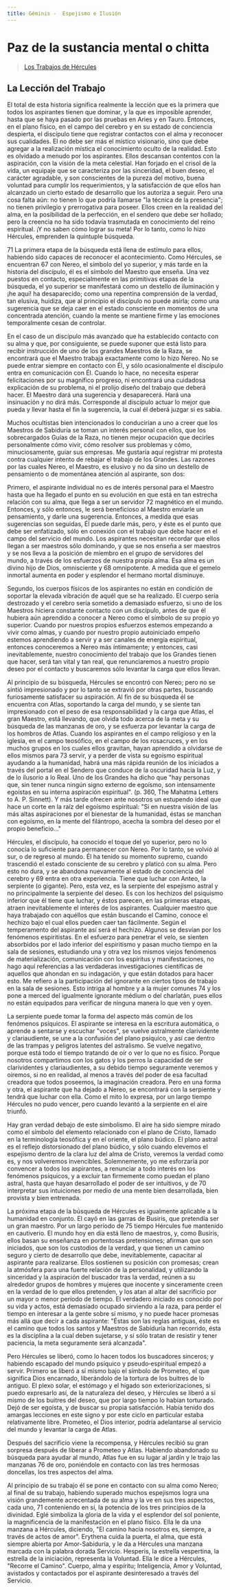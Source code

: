 ```yaml
---
title: Géminis -  Espejismo e Ilusión
---
```


# Paz de la sustancia mental o chitta

> [Los Trabajos de Hércules](/los-trabajos-de-hercules/trabajo3-parte2#la-lección-del-trabajo)

## La Lección del Trabajo

El total de esta historia significa realmente la lección que es la primera que todos los aspirantes tienen que dominar, y la que es imposible aprender, hasta que se haya pasado por las pruebas en Aries y en Tauro. Entonces, en el plano físico, en el campo del cerebro y en su estado de conciencia despierta, el discípulo tiene que registrar contactos con el alma y reconocer sus cualidades. El no debe ser más el místico visionario, sino que debe agregar a la realización mística el conocimiento oculto de la realidad. Esto es olvidado a menudo por los aspirantes. Ellos descansan contentos con la aspiración, con la visión de la meta celestial. Han forjado en el crisol de la vida, un equipaje que se caracteriza por las sinceridad, el buen deseo, el carácter agradable, y son conscientes de la pureza del motivo, buena voluntad para cumplir los requerimientos, y la satisfacción de que ellos han alcanzado un cierto estado de desarrollo que los autoriza a seguir. Pero una cosa falta aún: no tienen lo que podría llamarse "la técnica de la presencia"; no tienen privilegio y prerrogativa para poseer. Ellos creen en la realidad del alma, en la posibilidad de la perfección, en el sendero que debe ser hollado; pero la creencia no ha sido todavía trasmutada en conocimiento del reino espiritual. ¡Y no saben cómo lograr su meta! Por lo tanto, como lo hizo Hércules, emprenden la quíntuple búsqueda.

<p>
<Pin lang="en">71</Pin> La primera etapa de la búsqueda está llena de estímulo para ellos, habiendo sido capaces de reconocer el acontecimiento. Como Hércules, se encuentran <Pin lang="es">67</Pin> con Nereo, el símbolo del yo superior, y más tarde en la historia del discípulo, él es el símbolo del Maestro que enseña. Una vez puestos en contacto, especialmente en las primitivas etapas de la búsqueda, el yo superior se manifestará como un destello de iluminación y ¡he aquí! ha desaparecido; como una repentina comprensión de la verdad, tan elusiva, huidiza, que al principio el discípulo no puede asirla; como una sugerencia que se deja caer en el estado consciente en momentos de una concentrada atención, cuando la mente se mantiene firme y las emociones temporalmente cesan de controlar.
</p>

En el caso de un discípulo más avanzado que ha establecido contacto con su alma y que, por consiguiente, se puede suponer que está listo para recibir instrucción de uno de los grandes Maestros de la Raza, se encontrará que el Maestro trabaja exactamente como lo hizo Nereo. No se puede entrar siempre en contacto con Él, y sólo ocasionalmente el discípulo entra en comunicación con Él. Cuando lo hace, no necesita esperar felicitaciones por su magnífico progreso, ni encontrará una cuidadosa explicación de su problema, ni el prolijo diseño del trabajo que deberá hacer. El Maestro dará una sugerencia y desaparecerá. Hará una insinuación y no dirá más. Corresponde al discípulo actuar lo mejor que pueda y llevar hasta el fin la sugerencia, la cual él deberá juzgar si es sabia.

Muchos ocultistas bien intencionados lo conducirían a uno a creer que los Maestros de Sabiduría se toman un interés personal con ellos, que los sobrecargados Guías de la Raza, no tienen mejor ocupación que decirles personalmente cómo vivir, cómo resolver sus problemas y cómo, minuciosamente, guiar sus empresas. Me gustaría aquí registrar mi protesta contra cualquier intento de rebajar el trabajo de los Grandes. Las razones por las cuales Nereo, el Maestro, es elusivo y no da sino un destello de pensamiento o de momentánea atención al aspirante, son dos:

Primero, el aspirante individual no es de interés personal para el Maestro hasta que ha llegado el punto en su evolución en que está en tan estrecha relación con su alma, que llega a ser un servidor <Pin lang="en">72</Pin> magnético en el mundo. Entonces, y sólo entonces, le será beneficioso al Maestro enviarle un pensamiento, y darle una sugerencia. Entonces, a medida que esas sugerencias son seguidas, Él puede darle más, pero, y éste es el punto que debe ser enfatizado, sólo en conexión con el trabajo que debe hacer en el campo del servicio del mundo. Los aspirantes necesitan recordar que ellos llegan a ser maestros sólo dominando, y que se nos enseña a ser maestros y se nos lleva a la posición de miembro en el grupo de servidores del mundo, a través de los esfuerzos de nuestra propia alma. Esa alma es un divino hijo de Dios, omnisciente y <Pin lang="es">68</Pin> omnipotente. A medida que el gemelo inmortal aumenta en poder y esplendor el hermano mortal disminuye.

Segundo, los cuerpos físicos de los aspirantes no están en condición de soportar la elevada vibración de aquél que se ha realizado. El cuerpo sería destrozado y el cerebro sería sometido a demasiado esfuerzo, si uno de los Maestros hiciera constante contacto con un discípulo, antes de que él hubiera aún aprendido a conocer a Nereo como el símbolo de su propio yo superior. Cuando por nuestros propios esfuerzos estemos empezando a vivir como almas, y cuando por nuestro propio autoiniciado empeño estemos aprendiendo a servir y a ser canales de energía espiritual, entonces conoceremos a Nereo más íntimamente; y entonces, casi inevitablemente, nuestro conocimiento del trabajo que los Grandes tienen que hacer, será tan vital y tan real, que renunciaremos a nuestro propio deseo por el contacto y buscaremos sólo levantar la carga que ellos llevan.

Al principio de su búsqueda, Hércules se encontró con Nereo; pero no se sintió impresionado y por lo tanto se extravió por otras partes, buscando furiosamente satisfacer su aspiración. Al fin de su búsqueda él se encuentra con Atlas, soportando la carga del mundo, y se siente tan impresionado con el peso de esa responsabilidad y la carga que Atlas, el gran Maestro, está llevando, que olvida todo acerca de la meta y su búsqueda de las manzanas de oro, y se esfuerza por levantar la carga de los hombros de Atlas. Cuando los aspirantes en el campo religioso y en la iglesia, en el campo teosófico, en el campo de los rosacruces, y en los muchos grupos en los cuales ellos gravitan, hayan aprendido a olvidarse de ellos mismos para <Pin lang="en">73</Pin> servir, y a perder de vista su egoísmo espiritual ayudando a la humanidad, habrá una más rápida reunión de los iniciados a través del portal en el Sendero que conduce de la oscuridad hacia la Luz, y de lo ilusorio a lo Real. Uno de los Grandes ha dicho que "hay personas que, sin tener nunca ningún signo externo de egoísmo, son intensamente egoístas en su interna aspiración espiritual". (p. 360, The Mahatma Letters to A. P. Sinnett). Y más tarde ofrecen ante nosotros un estupendo ideal que hace un corte en la raíz del egoísmo espiritual: "Si en nuestra visión de las más altas aspiraciones por el bienestar de la humanidad, éstas se manchan con egoísmo, en la mente del filántropo, acecha la sombra del deseo por el propio beneficio..."

Hércules, el discípulo, ha conocido el toque del yo superior, pero no lo conocía lo suficiente para permanecer con Nereo. Por lo tanto, se volvió al sur, o de regreso al mundo. Él ha tenido su momento supremo, cuando trascendió el estado consciente de su cerebro y platicó con su alma. Pero esto no dura, y se abandona nuevamente al estado de conciencia del cerebro y <Pin lang="es">69</Pin> entra en otra experiencia. Tiene que luchar con Anteo, la serpiente (o gigante). Pero, esta vez, es la serpiente del espejismo astral y no principalmente la serpiente del deseo. Es con los hechizos del psiquismo inferior que él tiene que luchar, y éstos parecen, en las primeras etapas, atraen inevitablemente el interés de los aspirantes. Cualquier maestro que haya trabajado con aquéllos que están buscando el Camino, conoce el hechizo bajo el cual ellos pueden caer tan fácilmente. Según el temperamento del aspirante así será el hechizo. Algunos se desvían por los fenómenos espiritistas. En el esfuerzo para penetrar el velo, se sienten absorbidos por el lado inferior del espiritismo y pasan mucho tiempo en la sala de sesiones, estudiando una y otra vez los mismos viejos fenómenos de materialización, comunicación con los espíritus y manifestaciones, no hago aquí referencias a las verdaderas investigaciones científicas de aquellos que ahondan en su indagación, y que están dotados para hacer esto. Me refiero a la participación del ignorante en ciertos tipos de trabajo en la sala de sesiones. Esto intriga al hombre y a la mujer comunes <Pin lang="en">74</Pin> y los pone a merced del igualmente ignorante médium o del charlatán, pues ellos no están equipados para verificar de ninguna manera lo que ven y oyen.

La serpiente puede tomar la forma del aspecto más común de los fenómenos psíquicos. El aspirante se interesa en la escritura automática, o aprende a sentarse y escuchar "voces", se vuelve astralmente clarividente y clariaudiente, se une a la confusión del plano psíquico, y así cae dentro de las trampas y peligros latentes del astralismo. Se vuelve negativo, porque está todo el tiempo tratando de oír o ver lo que no es físico. Porque nosotros compartimos con los gatos y los perros la capacidad de ser clarividentes y clariaudientes, a su debido tiempo seguramente veremos y oiremos, si no en realidad, al menos a través del poder de esa facultad creadora que todos poseemos, la imaginación creadora. Pero en una forma y otra, el aspirante que ha dejado a Nereo, se encontrará con la serpiente y tendrá que luchar con ella. Como el mito lo expresa, por un largo tiempo Hércules no pudo vencer, pero cuando levantó a la serpiente en el aire triunfó.

Hay gran verdad debajo de este simbolismo. El aire ha sido siempre mirado como el símbolo del elemento relacionado con el plano de Cristo, llamado en la terminología teosófica y en el oriente, el plano búdico. El plano astral es el reflejo distorsionado del plano búdico, y sólo cuando elevemos el espejismo dentro de la clara luz del alma de Cristo, veremos la verdad como es, y nos volveremos invencibles. Solemnemente, yo me esforzaría por convencer a todos los aspirantes, a renunciar a todo interés en los fenómenos psíquicos, y a excluir tan firmemente como puedan el plano astral, hasta que hayan desarrollado el poder de ser intuitivos, y de <Pin lang="es">70</Pin> interpretar sus intuiciones por medio de una mente bien desarrollada, bien provista y bien entrenada.

La próxima etapa de la búsqueda de Hércules es igualmente aplicable a la humanidad en conjunto. El cayó en las garras de Busiris, que pretendía ser un gran maestro. Por un largo período de <Pin lang="en">75</Pin> tiempo Hércules fue mantenido en cautiverio. El mundo hoy en día está lleno de maestros, y, como Busiris, ellos basan su enseñanza en portentosas pretensiones; afirman que son iniciados, que son los custodios de la verdad, y que tienen un camino seguro y cierto de desarrollo que debe, inevitablemente, capacitar al aspirante para realizarse. Ellos sostienen su posición con promesas; crean la atmósfera para una fuerte relación de la personalidad, y utilizando la sinceridad y la aspiración del buscador tras la verdad, reúnen a su alrededor grupos de hombres y mujeres que inocente y sinceramente creen en la verdad de lo que ellos pretenden, y los atan al altar del sacrificio por un mayor o menor período de tiempo. El verdadero iniciado es conocido por su vida y actos, está demasiado ocupado sirviendo a la raza, para perder el tiempo en interesar a la gente sobre sí mismo, y no puede hacer promesas más allá que decir a cada aspirante: "Éstas son las reglas antiguas, éste es el camino que todos los santos y Maestros de Sabiduría han recorrido, ésta es la disciplina a la cual deben sujetarse, y si sólo tratan de resistir y tener paciencia, la meta seguramente será alcanzada".

Pero Hércules se liberó, como lo hacen todos los buscadores sinceros; y habiendo escapado del mundo psíquico y pseudo‑espiritual empezó a servir. Primero se liberó a sí mismo bajo el símbolo de Prometeo, el que significa Dios encarnado, liberándolo de la tortura de los buitres de lo antiguo. El plexo solar, el estómago y el hígado son exteriorizaciones, si puedo expresarlo así, de la naturaleza del deseo, y Hércules se liberó a sí mismo de los buitres del deseo, que por largo tiempo lo habían torturado. Dejó de ser egoísta, y de buscar su propia satisfacción. Había tenido dos amargas lecciones en este signo y por este ciclo en particular estaba relativamente libre. Prometeo, el Dios interior, podría adelantarse al servicio del mundo y levantar la carga de Atlas.

Después del sacrificio viene la recompensa, y Hércules recibió su gran sorpresa después de liberar a Prometeo y Atlas. Habiendo abandonado su búsqueda para ayudar al mundo, Atlas fue en su lugar al jardín y le trajo las manzanas <Pin lang="en">76</Pin> de oro, poniéndole en contacto con las tres hermosas doncellas, los tres aspectos del alma.

Al principio de su trabajo él se pone en contacto con su alma como Nereo; al final de su trabajo, habiendo superado muchos espejismos logra una visión grandemente acrecentada de su alma y la ve en sus tres aspectos, cada uno, <Pin lang="es">71</Pin> conteniendo en sí, la potencia de los tres principios de la divinidad. Eglé simboliza la gloria de la vida y el esplendor del sol poniente, la magnificencia de la manifestación en el plano físico. Ella le da una manzana a Hércules, diciendo, "El camino hacia nosotros es, siempre, a través de actos de amor". Erythena cuida la puerta, el alma, que está siempre abierta por Amor-Sabiduría, y le da a Hércules una manzana marcada con la palabra dorada Servicio. Hesperis, la estrella vespertina, la estrella de la iniciación, representa la Voluntad. Ella le dice a Hércules, "Recorre el Camino". Cuerpo, alma y espíritu; Inteligencia, Amor y Voluntad, avistados y contactados por el aspirante desinteresado a través del Servicio.

